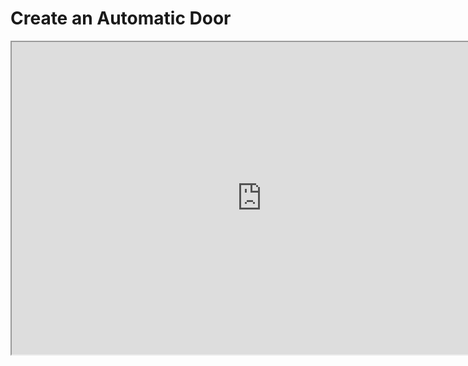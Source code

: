 # Create an Automatic Door

<p><iframe title="YouTube video player" src="https://www.youtube.com/embed/aXl4u33nhhM?si=bTSlXFYDyxhNpyn8" width="800" height="500" allowfullscreen="allowfullscreen" allow="accelerometer; autoplay; clipboard-write; encrypted-media; gyroscope; picture-in-picture; web-share"></iframe></p>